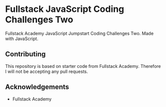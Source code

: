 # Fullstack JavaScript Coding Challenges Two
Fullstack Academy JavaScript Jumpstart Coding Challenges Two. Made with JavaScript.

## Contributing
This repository is based on starter code from Fullstack Academy. Therefore I will not be accepting any pull requests.

## Acknowledgements
* Fullstack Academy
